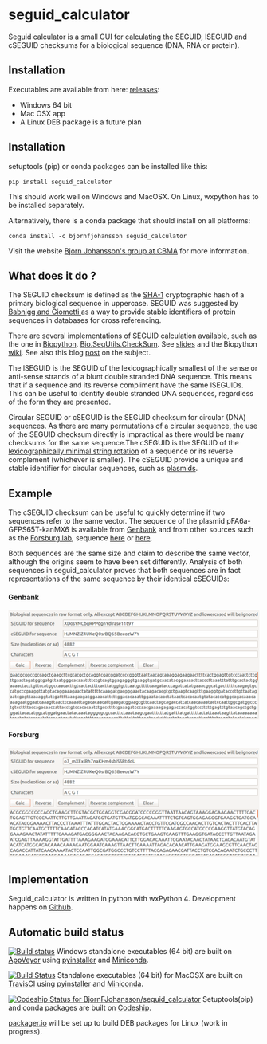 # seguid_calculator

Seguid calculator is a small GUI for calculating the SEGUID, lSEGUID and cSEGUID checksums for a 
biological sequence (DNA, RNA or protein).

## Installation

Executables are available from here: [releases](https://github.com/BjornFJohansson/seguid_calculator/releases):

* Windows 64 bit
* Mac OSX app
* A Linux DEB package is a future plan

## Installation 


setuptools (pip) or conda packages can be installed like this:

    pip install seguid_calculator 

This should work well on Windows and MacOSX. On Linux, wxpython has to be installed separately.

Alternatively, there is a conda package that should install on all platforms:

    conda install -c bjornfjohansson seguid_calculator
 




Visit the website [Bjorn Johansson's group at CBMA](https://sites.google.com/site/metabolicengineeringgroup/) for more information.

## What does it do ?

The SEGUID checksum is defined as the [SHA-1](http://en.wikipedia.org/wiki/SHA-1) cryptographic hash of a 
primary biological sequence in uppercase. SEGUID was suggested by [Babnigg and Giometti ](http://www.ncbi.nlm.nih.gov/pubmed/16858731) 
as a way to provide stable identifiers of protein sequences in databases for cross referencing.

There are several implementations of SEGUID calculation available, such as the one in [Biopython](http://biopython.org/wiki/Main_Page).
[Bio.SeqUtils.CheckSum](http://biopython.org/DIST/docs/api/Bio.SeqUtils.CheckSum-module.html). 
See [slides](http://precedings.nature.com/documents/278/version/1) and the Biopython 
[wiki](http://www.biopython.org/wiki/SeqIO#Using_the_SEGUID_checksum). 
See also this blog [post](http://wiki.christophchamp.com/index.php/SEGUID) on the subject.

The lSEGUID is the SEGUID of the lexicographically smallest of the sense or anti-sense strands of a blunt double stranded DNA sequence. This means
that if a sequence and its reverse compliment have the same lSEGUIDs. This can be useful to identify double stranded DNA sequences, 
regardless of the form they are presented. 

Circular SEGUID or cSEGUID is the SEGUID checksum for circular (DNA) sequences. As there are many permutations 
of a circular sequence, the use of the SEGUID checksum directly is impractical as there would be many checksums for the 
same sequence.The cSEGUID is the SEGUID of the [lexicographically minimal string rotation](http://en.wikipedia.org/wiki/Lexicographically_minimal_string_rotation) 
of a sequence or its reverse complement (whichever is smaller). 
The cSEGUID provide a unique and stable identifier for circular sequences, such as [plasmids](http://en.wikipedia.org/wiki/Plasmid).

## Example

The cSEGUID checksum can be useful to quickly determine if two sequences refer to the same vector. 
The sequence of the plasmid pFA6a-GFPS65T-kanMX6 is available from [Genbank](http://www.ncbi.nlm.nih.gov/nuccore/AJ002682) 
and from other sources such as the [Forsburg lab](http://www-bcf.usc.edu/~forsburg/), sequence [here](http://www-bcf.usc.edu/~forsburg/GFPS65T.html) or [here](https://gist.github.com/BjornFJohansson/d394362134338d5f1ff0).

Both sequences are the same size and claim to describe the same vector, although the origins seem to have been set differently. 
Analysis of both sequences in seguid_calculator proves that both sequences are in fact representations of the same sequence 
by their identical cSEGUIDs:

#### Genbank

![alt text](https://raw.githubusercontent.com/BjornFJohansson/seguid_calculator/master/genbank.png "seguid_calculator") 

#### Forsburg

![alt text](https://raw.githubusercontent.com/BjornFJohansson/seguid_calculator/master/forsburg.png "seguid_calculator")

## Implementation

Seguid_calculator is written in python with wxPython 4. 
Development happens on [Github](https://github.com/BjornFJohansson/seguid_calculator).



## Automatic build status

[![Build status](https://ci.appveyor.com/api/projects/status/0bd4f7fi3g0m0itp?svg=true)](https://ci.appveyor.com/project/BjornFJohansson/seguid-calculator)
Windows standalone executables  (64 bit) are built on [AppVeyor](https://ci.appveyor.com/project/BjornFJohansson/seguid-calculator) 
using [pyinstaller](http://www.pyinstaller.org/) and [Miniconda](http://conda.pydata.org/miniconda.html).

[![Build Status](https://travis-ci.org/BjornFJohansson/seguid_calculator.svg?branch=master)](https://travis-ci.org/BjornFJohansson/seguid_calculator)
Standalone executables (64 bit) for MacOSX are built on [TravisCI](https://travis-ci.org/BjornFJohansson/seguid_calculator) 
using [pyinstaller](http://www.pyinstaller.org/) and [Miniconda](http://conda.pydata.org/miniconda.html).

[![Codeship Status for BjornFJohansson/seguid_calculator](https://app.codeship.com/projects/4bccdc20-f595-0136-22fb-26920c14f333/status?branch=master)](/projects/320884)
Setuptools(pip) and conda packages are built on [Codeship](https://codeship.com/).

[packager.io](https://packager.io/gh/BjornFJohansson/seguid_calculator) will be set up to build DEB packages for Linux (work in progress).
